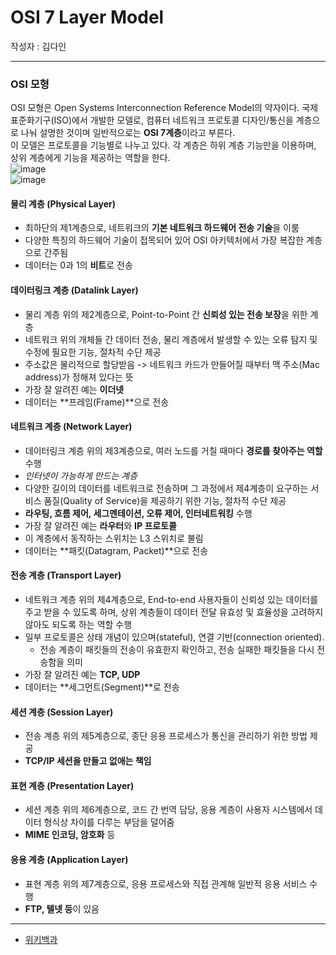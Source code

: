 
# OSI 7 Layer Model
작성자 : 김다인

---

### OSI 모형
OSI 모형은 Open Systems Interconnection Reference Model의 약자이다. 국제표준화기구(ISO)에서 개발한 모델로, 컴퓨터 네트워크 프로토콜 디자인/통신을 계층으로 나눠 설명한 것이며 일반적으로는 **OSI 7계층**이라고 부른다.  
이 모델은 프로토콜을 기능별로 나누고 있다. 각 계층은 하위 계층 기능만을 이용하며, 상위 계층에게 기능을 제공하는 역할을 한다.  
![image](https://upload.wikimedia.org/wikipedia/commons/a/a3/OSI_Model.jpg)     
![image](https://upload.wikimedia.org/wikipedia/commons/6/6c/Osi-encapsulation.gif)    


#### 물리 계층 (Physical Layer)
* 최하단의 제1계층으로, 네트워크의 **기본 네트워크 하드웨어 전송 기술**을 이룸
* 다양한 특징의 하드웨어 기술이 접목되어 있어 OSI 아키텍처에서 가장 복잡한 계층으로 간주됨
* 데이터는 0과 1의 **비트**로 전송

#### 데이터링크 계층 (Datalink Layer)
* 물리 계층 위의 제2계층으로, Point-to-Point 간 **신뢰성 있는 전송 보장**을 위한 계층
* 네트워크 위의 개체들 간 데이터 전송, 물리 계층에서 발생할 수 있는 오류 탐지 및 수정에 필요한 기능, 절차적 수단 제공
* 주소값은 물리적으로 할당받음 -> 네트워크 카드가 만들어질 때부터 맥 주소(Mac address)가 정해져 있다는 뜻
* 가장 잘 알려진 예는 **이더넷**
* 데이터는 **프레임(Frame)**으로 전송

#### 네트워크 계층 (Network Layer) 
* 데이터링크 계층 위의 제3계층으로, 여러 노드를 거칠 때마다 **경로를 찾아주는 역할** 수행
* *인터넷이 가능하게 만드는 계층*
* 다양한 길이의 데이터를 네트워크로 전송하며 그 과정에서 제4계층이 요구하는 서비스 품질(Quality of Service)을 제공하기 위한 기능, 절차적 수단 제공
* **라우팅, 흐름 제어, 세그멘테이션, 오류 제어, 인터네트워킹** 수행
* 가장 잘 알려진 예는 **라우터**와 **IP 프로토콜**
* 이 계층에서 동작하는 스위치는 L3 스위치로 불림
* 데이터는 **패킷(Datagram, Packet)**으로 전송

#### 전송 계층 (Transport Layer)
* 네트워크 계층 위의 제4계층으로, End-to-end 사용자들이 신뢰성 있는 데이터를 주고 받을 수 있도록 하며, 상위 계층들이 데이터 전달 유효성 및 효율성을 고려하지 않아도 되도록 하는 역할 수행
* 일부 프로토콜은 상태 개념이 있으며(stateful), 연결 기반(connection oriented).
	* 전송 계층이 패킷들의 전송이 유효한지 확인하고, 전송 실패한 패킷들을 다시 전송함을 의미
* 가장 잘 알려진 예는 **TCP, UDP**
* 데이터는 **세그먼트(Segment)**로 전송

#### 세션 계층 (Session Layer)
* 전송 계층 위의 제5계층으로, 종단 응용 프로세스가 통신을 관리하기 위한 방법 제공
* **TCP/IP 세션을 만들고 없애는 책임**

#### 표현 계층 (Presentation Layer)
* 세션 계층 위의 제6계층으로, 코드 간 번역 담당, 응용 계층이 사용자 시스템에서 데이터 형식상 차이를 다루는 부담을 덜어줌
* **MIME 인코딩, 암호화** 등

#### 응용 계층 (Application Layer)
* 표현 계층 위의 제7계층으로, 응용 프로세스와 직접 관계해 일반적 응용 서비스 수행
* **FTP, 텔넷 등**이 있음

---
* [위키백과](https://ko.wikipedia.org/wiki/OSI_%EB%AA%A8%ED%98%95)